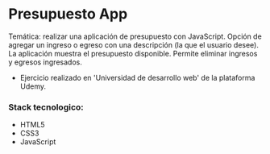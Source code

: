# Presupuesto App
Temática: realizar una aplicación de presupuesto con JavaScript.
Opción de agregar un ingreso o egreso con una descripción (la que el usuario desee). 
La aplicación muestra el presupuesto disponible.
Permite eliminar ingresos y egresos ingresados. 
- Ejercicio realizado en 'Universidad de desarrollo web' de la plataforma Udemy. 

### Stack tecnologico:

- HTML5
- CSS3
- JavaScript
